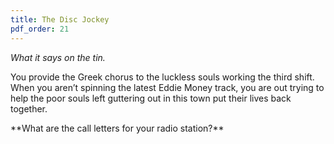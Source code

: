 ```yaml
---
title: The Disc Jockey
pdf_order: 21
---
```


_What it says on the tin._

You provide the Greek chorus to the luckless souls working the third shift. When you aren’t spinning the latest Eddie Money track, you are out trying to help the poor souls left guttering out in this town put their lives back together.

<div class="callout-box">
**What are the call letters for your radio station?**
</div>
